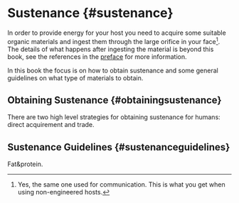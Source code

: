 # Sustenance {#sustenance}
In order to provide energy for your host you need to acquire some suitable organic materials and ingest them through the large orifice in your face[^1]. The details of what happens after ingesting the material is beyond this book, see the references in the [preface](#preface) for more information.

[^1]: Yes, the same one used for communication. This is what you get when using non-engineered hosts.

In this book the focus is on how to obtain sustenance and some general guidelines on what type of materials to obtain.

## Obtaining Sustenance {#obtainingsustenance}
There are two high level strategies for obtaining sustenance for humans: direct acquirement and trade.

## Sustenance Guidelines {#sustenanceguidelines}
Fat&protein.
